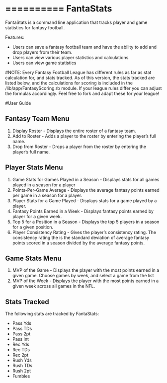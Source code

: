 ==========
FantaStats
==========

FantaStats is a command line application that  tracks player and game statistics for fantasy football.

Features:
  * Users can save a fantasy football team and have the ability to add and drop players from their team.
  * Users can view various player statistics and calculations.
  * Users can view game statistics

#NOTE:
Every Fantasy Football League has different rules as far as stat calculation for, and stats tracked. As of this version, the stats tracked are listed below, and the calculations for scoring
is included in the /lib/app/FantasyScoring.rb module. If your league rules differ you can adjust the formulas accordingly. Feel free to fork and adapt these for your league!



#User Guide

Fantasy Team Menu
-----------------
  1. Display Roster - Displays the entire roster of a fantasy team.
  2. Add to Roster - Adds a player to the roster by entering the player’s full name.
  3. Drop from Roster - Drops a player from the roster by entering the player’s full name.

Player Stats Menu
-----------------
  1. Game Stats for Games Played in a Season - Displays stats for all games played in a season for a player
  2. Points-Per-Game Average - Displays the average fantasy points earned per game in a season for a player.
  3. Player Stats for a Game Played - Displays stats for a game played by a player.
  4. Fantasy Points Earned in a Week - Displays fantasy points earned by player for a given week.
  5. Top 5 for a Position in a Season - Displays the top 5 players in a season for a given position.
  6. Player Consistency Rating - Gives the player’s consistency rating. The consistency rating the is the standard deviation of average fantasy points scored in a season divided by the average fantasy points.

Game Stats Menu
---------------
  1. MVP of the Game - Displays the player with the most points earned in a given game. Choose games by week, and select a game from the list
  2. MVP of the Week - Displays the player with the most points earned in a given week across all games in the NFL.

Stats Tracked
-------------
The following stats are tracked by FantaStats:
  * Pass Yds
  * Pass TDs
  * Pass 2pt
  * Pass Int
  * Rec Yds
  * Rec TDs
  * Rec 2pt
  * Rush Yds
  * Rush TDs
  * Rush 2pt
  * Fumbles
